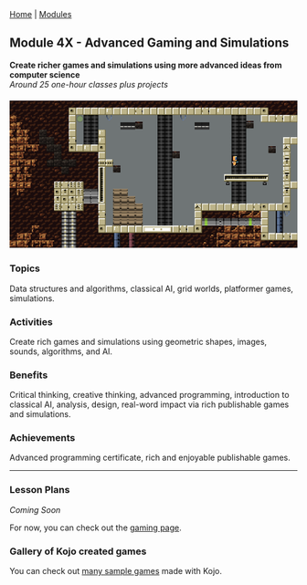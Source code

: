 <div class="nav">
  <a href="/index.html">Home</a> | <a href="modules-index.html">Modules</a>
</div>

## Module 4X - Advanced Gaming and Simulations
**Create richer games and simulations using more advanced ideas from computer science**  
*Around 25 one-hour classes plus projects*

<div style="margin-top: 20px;margin-bottom: 20px;text-align:center">
  <img src="module4-images/platformer.png" width="600"/>
</div>

### Topics

Data structures and algorithms, classical AI, grid worlds, platformer games, simulations.

### Activities

Create rich games and simulations using geometric shapes, images, sounds, algorithms, and AI. 

### Benefits

Critical thinking, creative thinking, advanced programming, introduction to classical AI, analysis, design, real-word impact via rich publishable games and simulations.

### Achievements

Advanced programming certificate, rich and enjoyable publishable games.

---

### Lesson Plans

*Coming Soon*

For now, you can check out the [gaming page](/gaming-index.html).

### Gallery of Kojo created games

You can check out [many sample games](/ikojo.html#examples) made with Kojo.
